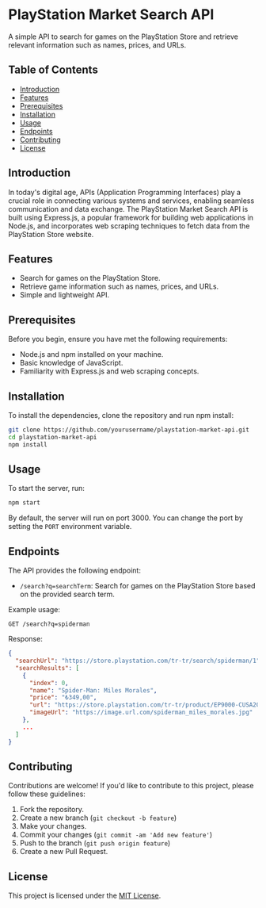 # PlayStation Market Search API

A simple API to search for games on the PlayStation Store and retrieve relevant information such as names, prices, and URLs.

## Table of Contents
- [Introduction](#introduction)
- [Features](#features)
- [Prerequisites](#prerequisites)
- [Installation](#installation)
- [Usage](#usage)
- [Endpoints](#endpoints)
- [Contributing](#contributing)
- [License](#license)

## Introduction
In today's digital age, APIs (Application Programming Interfaces) play a crucial role in connecting various systems and services, enabling seamless communication and data exchange. The PlayStation Market Search API is built using Express.js, a popular framework for building web applications in Node.js, and incorporates web scraping techniques to fetch data from the PlayStation Store website.

## Features
- Search for games on the PlayStation Store.
- Retrieve game information such as names, prices, and URLs.
- Simple and lightweight API.

## Prerequisites
Before you begin, ensure you have met the following requirements:
- Node.js and npm installed on your machine.
- Basic knowledge of JavaScript.
- Familiarity with Express.js and web scraping concepts.

## Installation
To install the dependencies, clone the repository and run npm install:

```bash
git clone https://github.com/yourusername/playstation-market-api.git
cd playstation-market-api
npm install
```

## Usage
To start the server, run:

```bash
npm start
```

By default, the server will run on port 3000. You can change the port by setting the `PORT` environment variable.

## Endpoints
The API provides the following endpoint:

- `/search?q=searchTerm`: Search for games on the PlayStation Store based on the provided search term.

Example usage:

```http
GET /search?q=spiderman
```

Response:

```json
{
  "searchUrl": "https://store.playstation.com/tr-tr/search/spiderman/1",
  "searchResults": [
    {
      "index": 0,
      "name": "Spider-Man: Miles Morales",
      "price": "₺349,00",
      "url": "https://store.playstation.com/tr-tr/product/EP9000-CUSA20762_00-MILESSTANDARD001",
      "imageUrl": "https://image.url.com/spiderman_miles_morales.jpg"
    },
    ...
  ]
}
```

## Contributing
Contributions are welcome! If you'd like to contribute to this project, please follow these guidelines:
1. Fork the repository.
2. Create a new branch (`git checkout -b feature`)
3. Make your changes.
4. Commit your changes (`git commit -am 'Add new feature'`)
5. Push to the branch (`git push origin feature`)
6. Create a new Pull Request.

## License
This project is licensed under the [MIT License](LICENSE).
